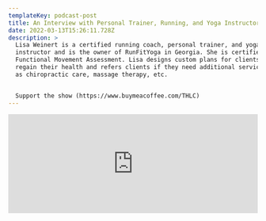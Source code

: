 ```yaml
---
templateKey: podcast-post
title: An Interview with Personal Trainer, Running, and Yoga Instructor, Lisa Weinert
date: 2022-03-13T15:26:11.728Z
description: >
  Lisa Weinert is a certified running coach, personal trainer, and yoga
  instructor and is the owner of RunFitYoga in Georgia. She is certified in
  Functional Movement Assessment. Lisa designs custom plans for clients to
  regain their health and refers clients if they need additional services such
  as chiropractic care, massage therapy, etc.


  Support the show (https://www.buymeacoffee.com/THLC)
---
```

<iframe src="https://www.buzzsprout.com/1903968/10146414-an-interview-with-personal-trainer-running-and-yoga-instructor-lisa-weinert?client_source=small_player&iframe=true" loading="lazy" width="100%" height="200" frameborder="0" scrolling="no" title='The Holistic Life Coach , An Interview with Personal Trainer, Running, and Yoga Instructor, Lisa Weinert'></iframe>